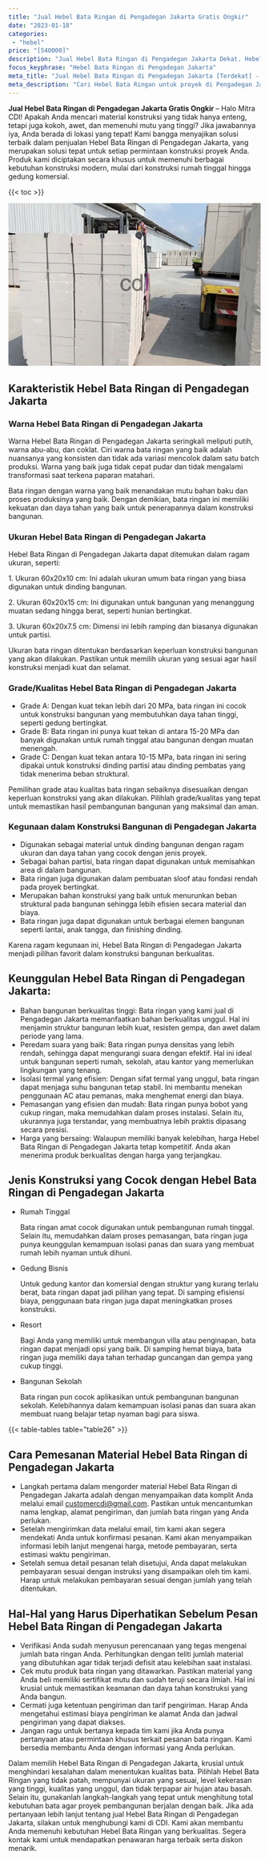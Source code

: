 ```yaml
---
title: "Jual Hebel Bata Ringan di Pengadegan Jakarta Gratis Ongkir"
date: "2023-01-18"
categories:
 - "hebel"
price: "[540000]"
description: "Jual Hebel Bata Ringan di Pengadegan Jakarta Dekat. Hebel Bata Ringan ini sering dipakai dalam proyek pembangunan sebagai bahan bangunan yang tahan lama dan awet. Hubungi kami untuk informasi lebih lanjut."
focus_keyphrase: "Hebel Bata Ringan di Pengadegan Jakarta"
meta_title: "Jual Hebel Bata Ringan di Pengadegan Jakarta [Terdekat] - CDI"
meta_description: "Cari Hebel Bata Ringan untuk proyek di Pengadegan Jakarta? Kami menyediakan Hebel Bata Ringan berkualitas untuk bahan bangunan dinding. Dapatkan penawaran terbaik sekarang."
---
```


**Jual Hebel Bata Ringan di Pengadegan Jakarta Gratis Ongkir** – Halo Mitra CDI! Apakah Anda mencari material konstruksi yang tidak hanya enteng, tetapi juga kokoh, awet, dan memenuhi mutu yang tinggi? Jika jawabannya iya, Anda berada di lokasi yang tepat! Kami bangga menyajikan solusi terbaik dalam penjualan Hebel Bata Ringan di Pengadegan Jakarta, yang merupakan solusi tepat untuk setiap permintaan konstruksi proyek Anda. Produk kami diciptakan secara khusus untuk memenuhi berbagai kebutuhan konstruksi modern, mulai dari konstruksi rumah tinggal hingga gedung komersial.

{{< toc >}}

![Jual Hebel Bata Ringan di Pengadegan Jakarta Gratis Ongkir](/images/hebel/hebel-bataringan-12.jpg)

## Karakteristik Hebel Bata Ringan di Pengadegan Jakarta

### Warna Hebel Bata Ringan di Pengadegan Jakarta

Warna Hebel Bata Ringan di Pengadegan Jakarta seringkali meliputi putih, warna abu-abu, dan coklat. Ciri warna bata ringan yang baik adalah nuansanya yang konsisten dan tidak ada variasi mencolok dalam satu batch produksi. Warna yang baik juga tidak cepat pudar dan tidak mengalami transformasi saat terkena paparan matahari.

Bata ringan dengan warna yang baik menandakan mutu bahan baku dan proses produksinya yang baik. Dengan demikian, bata ringan ini memiliki kekuatan dan daya tahan yang baik untuk penerapannya dalam konstruksi bangunan.

### Ukuran Hebel Bata Ringan di Pengadegan Jakarta

Hebel Bata Ringan di Pengadegan Jakarta dapat ditemukan dalam ragam ukuran, seperti:

1\. Ukuran 60x20x10 cm: Ini adalah ukuran umum bata ringan yang biasa digunakan untuk dinding bangunan.

2\. Ukuran 60x20x15 cm: Ini digunakan untuk bangunan yang menanggung muatan sedang hingga berat, seperti hunian bertingkat.

3\. Ukuran 60x20x7.5 cm: Dimensi ini lebih ramping dan biasanya digunakan untuk partisi.

Ukuran bata ringan ditentukan berdasarkan keperluan konstruksi bangunan yang akan dilakukan. Pastikan untuk memilih ukuran yang sesuai agar hasil konstruksi menjadi kuat dan selamat.

### Grade/Kualitas Hebel Bata Ringan di Pengadegan Jakarta

*   Grade A: Dengan kuat tekan lebih dari 20 MPa, bata ringan ini cocok untuk konstruksi bangunan yang membutuhkan daya tahan tinggi, seperti gedung bertingkat.
*   Grade B: Bata ringan ini punya kuat tekan di antara 15-20 MPa dan banyak digunakan untuk rumah tinggal atau bangunan dengan muatan menengah.
*   Grade C: Dengan kuat tekan antara 10-15 MPa, bata ringan ini sering dipakai untuk konstruksi dinding partisi atau dinding pembatas yang tidak menerima beban struktural.

Pemilihan grade atau kualitas bata ringan sebaiknya disesuaikan dengan keperluan konstruksi yang akan dilakukan. Pilihlah grade/kualitas yang tepat untuk memastikan hasil pembangunan bangunan yang maksimal dan aman.

### Kegunaan dalam Konstruksi Bangunan di Pengadegan Jakarta

*   Digunakan sebagai material untuk dinding bangunan dengan ragam ukuran dan daya tahan yang cocok dengan jenis proyek.
*   Sebagai bahan partisi, bata ringan dapat digunakan untuk memisahkan area di dalam bangunan.
*   Bata ringan juga digunakan dalam pembuatan sloof atau fondasi rendah pada proyek bertingkat.
*   Merupakan bahan konstruksi yang baik untuk menurunkan beban struktural pada bangunan sehingga lebih efisien secara material dan biaya.
*   Bata ringan juga dapat digunakan untuk berbagai elemen bangunan seperti lantai, anak tangga, dan finishing dinding.

Karena ragam kegunaan ini, Hebel Bata Ringan di Pengadegan Jakarta menjadi pilihan favorit dalam konstruksi bangunan berkualitas.

## Keunggulan Hebel Bata Ringan di Pengadegan Jakarta:

*   Bahan bangunan berkualitas tinggi: Bata ringan yang kami jual di Pengadegan Jakarta memanfaatkan bahan berkualitas unggul. Hal ini menjamin struktur bangunan lebih kuat, resisten gempa, dan awet dalam periode yang lama.
*   Peredam suara yang baik: Bata ringan punya densitas yang lebih rendah, sehingga dapat mengurangi suara dengan efektif. Hal ini ideal untuk bangunan seperti rumah, sekolah, atau kantor yang memerlukan lingkungan yang tenang.
*   Isolasi termal yang efisien: Dengan sifat termal yang unggul, bata ringan dapat menjaga suhu bangunan tetap stabil. Ini membantu menekan penggunaan AC atau pemanas, maka menghemat energi dan biaya.
*   Pemasangan yang efisien dan mudah: Bata ringan punya bobot yang cukup ringan, maka memudahkan dalam proses instalasi. Selain itu, ukurannya juga terstandar, yang membuatnya lebih praktis dipasang secara presisi.
*   Harga yang bersaing: Walaupun memiliki banyak kelebihan, harga Hebel Bata Ringan di Pengadegan Jakarta tetap kompetitif. Anda akan menerima produk berkualitas dengan harga yang terjangkau.

## Jenis Konstruksi yang Cocok dengan Hebel Bata Ringan di Pengadegan Jakarta

*   Rumah Tinggal

    Bata ringan amat cocok digunakan untuk pembangunan rumah tinggal. Selain itu, memudahkan dalam proses pemasangan, bata ringan juga punya keunggulan kemampuan isolasi panas dan suara yang membuat rumah lebih nyaman untuk dihuni.
*   Gedung Bisnis

    Untuk gedung kantor dan komersial dengan struktur yang kurang terlalu berat, bata ringan dapat jadi pilihan yang tepat. Di samping efisiensi biaya, penggunaan bata ringan juga dapat meningkatkan proses konstruksi.
*   Resort

    Bagi Anda yang memiliki untuk membangun villa atau penginapan, bata ringan dapat menjadi opsi yang baik. Di samping hemat biaya, bata ringan juga memiliki daya tahan terhadap guncangan dan gempa yang cukup tinggi.
*   Bangunan Sekolah

    Bata ringan pun cocok aplikasikan untuk pembangunan bangunan sekolah. Kelebihannya dalam kemampuan isolasi panas dan suara akan membuat ruang belajar tetap nyaman bagi para siswa.

{{< table-tables table="table26" >}}

## Cara Pemesanan Material Hebel Bata Ringan di Pengadegan Jakarta

*   Langkah pertama dalam mengorder material Hebel Bata Ringan di Pengadegan Jakarta adalah dengan menyampaikan data komplit Anda melalui email customercdi@gmail.com. Pastikan untuk mencantumkan nama lengkap, alamat pengiriman, dan jumlah bata ringan yang Anda perlukan.
*   Setelah mengirimkan data melalui email, tim kami akan segera mendekati Anda untuk konfirmasi pesanan. Kami akan menyampaikan informasi lebih lanjut mengenai harga, metode pembayaran, serta estimasi waktu pengiriman.
*   Setelah semua detail pesanan telah disetujui, Anda dapat melakukan pembayaran sesuai dengan instruksi yang disampaikan oleh tim kami. Harap untuk melakukan pembayaran sesuai dengan jumlah yang telah ditentukan.

## Hal-Hal yang Harus Diperhatikan Sebelum Pesan Hebel Bata Ringan di Pengadegan Jakarta

*   Verifikasi Anda sudah menyusun perencanaan yang tegas mengenai jumlah bata ringan Anda. Perhitungkan dengan teliti jumlah material yang dibutuhkan agar tidak terjadi defisit atau kelebihan saat instalasi.
*   Cek mutu produk bata ringan yang ditawarkan. Pastikan material yang Anda beli memiliki sertifikat mutu dan sudah teruji secara ilmiah. Hal ini krusial untuk memastikan keamanan dan daya tahan konstruksi yang Anda bangun.
*   Cermati juga ketentuan pengiriman dan tarif pengiriman. Harap Anda mengetahui estimasi biaya pengiriman ke alamat Anda dan jadwal pengiriman yang dapat diakses.
*   Jangan ragu untuk bertanya kepada tim kami jika Anda punya pertanyaan atau permintaan khusus terkait pesanan bata ringan. Kami bersedia membantu Anda dengan informasi yang Anda perlukan.

Dalam memilih Hebel Bata Ringan di Pengadegan Jakarta, krusial untuk menghindari kesalahan dalam menentukan kualitas bata. Pilihlah Hebel Bata Ringan yang tidak patah, mempunyai ukuran yang sesuai, level kekerasan yang tinggi, kualitas yang unggul, dan tidak terpapar air hujan atau basah. Selain itu, gunakanlah langkah-langkah yang tepat untuk menghitung total kebutuhan bata agar proyek pembangunan berjalan dengan baik. Jika ada pertanyaan lebih lanjut tentang jual Hebel Bata Ringan di Pengadegan Jakarta, silakan untuk menghubungi kami di CDI. Kami akan membantu Anda memenuhi kebutuhan Hebel Bata Ringan yang berkualitas. Segera kontak kami untuk mendapatkan penawaran harga terbaik serta diskon menarik.